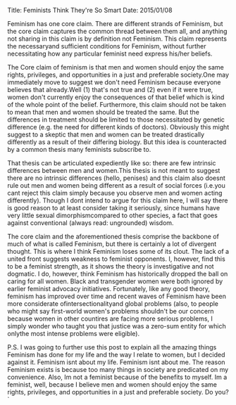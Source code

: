 Title: Feminists Think They're So Smart
Date: 2015/01/08

Feminism has one core claim. There are different strands of Feminism, but the core claim captures the common thread between them all, and anything not sharing in this claim is by definition not Feminism. This claim represents the necessaryand sufficient conditions for Feminism, without further necessitating how any particular feminist need express his/her beliefs. 

The Core claim of feminism is that men and women should enjoy the same rights, privileges, and opportunities in a just and preferable society.One may immediately move to suggest we don't need Feminism because everyone believes that already.Well (1) that's not true and (2) even if it were true, women don't currently enjoy the consequences of that belief which is kind of the whole point of the belief. Furthermore, this claim should not be taken to mean that men and women should be treated the same. But the differences in treatment should be limited to those necessitated by genetic difference (e.g. the need for different kinds of doctors). Obviously this might suggest to a skeptic that men and women can be treated drastically differently as a result of their differing biology. But this idea is counteracted by a common thesis many feminists subscribe to.

That thesis can be articulated expediently like so: there are few intrinsic differences between men and women.This thesis is not meant to suggest there are no intrinsic differences (hello, penises) and this claim also doesnt rule out men and women being different as a result of social forces (i.e.you cant reject this claim simply because you observe men and women acting differently). Though I dont intend to argue for this claim here, I will say there is good reason to at least consider taking it seriously, since humans have very little sexual dimorphismcompared to other species, a fact that goes against conventional (always read: ungrounded) wisdom.

The core claim and the aforementioned thesis comprise the backbone of much of what is called Feminism, but there is certainly a lot of divergent thought. This is where I think Feminism loses some of its clout. The lack of a united front suggests weakness to feminist opponents. I, however, find this to be a feminist strength, as it shows the theory is investigative and not dogmatic. I do, however, think Feminism has historically dropped the ball on caring for all women. Black and transgender women were both ignored by earlier feminist advocacy initiatives. Fortunately, like any good theory, feminism has improved over time and recent waves of Feminism have been more considerate ofintersectionalityand global problems (also, to people who might say first-world women's problems shouldn't be our concern because women in other countires are facing more serious problems, I simply wonder who taught you that justice was a zero-sum entity for which onlythe most intense problems were eligible). 

P.S. I was going to further use this post to explain all the amazing things Feminism has done for my life and the way I relate to women, but I decided against it. Feminism isnt about my life. Feminism isnt about me. The reason Feminism exists is because too many things in society are predicated on my convenience. Also, Im not a feminist because of the benefits to myself. Im a feminist, well, because I believe men and women should enjoy the same rights, privileges, and opportunities in a just and preferable society. Do you?`

